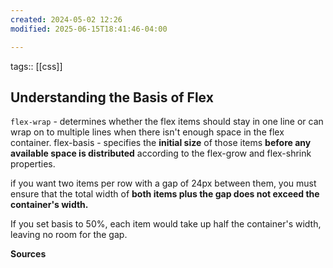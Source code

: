 ```yaml
---
created: 2024-05-02 12:26
modified: 2025-06-15T18:41:46-04:00

---
```

tags:: [[css]]
## Understanding the Basis of Flex

`flex-wrap` - determines whether the flex items should stay in one line or can wrap on to multiple lines when there isn't enough space in the flex container.
flex-basis -  specifies the **initial size** of those items **before any available space is distributed** according to the flex-grow and flex-shrink properties.


 if you want two items per row with a gap of 24px between them, you must ensure that the total width of **both items plus the gap does not exceed the container's width.**

 If you set basis to 50%, each item would take up half the container's width, leaving no room for the gap.



**Sources**
